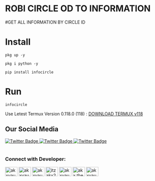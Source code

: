 # ROBI CIRCLE OD TO INFORMATION

#GET ALL INFORMATION BY CIRCLE ID

# Install

````
pkg up -y
````

````
pkg i python -y
````

````
pip install infocircle
````

# Run

````
infocircle
````


Use Letest Termux Version 0.118.0 (118) : <a href="https://f-droid.org/repo/com.termux_118.apk">DOWNLOAD TERMUX v118</a>

## Our Social Media

<div id="badges">
  <a href="https://www.facebook.com/groups/2078563798832259/?ref=share">
    <img src="https://img.shields.io/badge/Facebook-blue?style=for-the-badge&logo=facebook&logoColor=white" alt="Twitter Badge"/>
  </a>
 
  
  <a href="https://github.com/Devs-Community04">
    <img src="https://img.shields.io/badge/Github-blue?style=for-the-badge&logo=github&logoColor=white" alt="Twitter Badge"/>
  </a>
  <a href="https://facebook.com/community.dev.04">
    <img src="https://img.shields.io/badge/Facebook-blue?style=for-the-badge&logo=facebook&logoColor=white" alt="Twitter Badge"/>
    
  </a>
</div>
<br>

<h3 align="left">Connect with Developer:</h3>
<p align="left">
<a href="https://github.com/AKXVAU" target="blank"><img align="center" src="https://github.githubassets.com/images/modules/logos_page/GitHub-Mark.png" alt="akxvau" height="30" width="40" /></a>
<a href="https://codepen.io/akxvau" target="blank"><img align="center" src="https://raw.githubusercontent.com/rahuldkjain/github-profile-readme-generator/master/src/images/icons/Social/codepen.svg" alt="akxvau" height="30" width="40" /></a>
<a href="https://dev.to/akxvau" target="blank"><img align="center" src="https://raw.githubusercontent.com/rahuldkjain/github-profile-readme-generator/master/src/images/icons/Social/devto.svg" alt="akxvau" height="30" width="40" /></a>
<a href="https://twitter.com/itzakx21" target="blank"><img align="center" src="https://raw.githubusercontent.com/rahuldkjain/github-profile-readme-generator/master/src/images/icons/Social/twitter.svg" alt="itzakx21" height="30" width="40" /></a>
<a href="https://stackoverflow.com/users/19373621/akxvau" target="blank"><img align="center" src="https://raw.githubusercontent.com/rahuldkjain/github-profile-readme-generator/master/src/images/icons/Social/stack-overflow.svg" alt="akxvau" height="30" width="40" /></a>
<a href="https://fb.com/akx.the.psycho" target="blank"><img align="center" src="https://raw.githubusercontent.com/rahuldkjain/github-profile-readme-generator/master/src/images/icons/Social/facebook.svg" alt="akx.the.psycho" height="30" width="40" /></a>
<a href="https://instagram.com/akxvau" target="blank"><img align="center" src="https://raw.githubusercontent.com/rahuldkjain/github-profile-readme-generator/master/src/images/icons/Social/instagram.svg" alt="akxvau" height="30" width="40" /></a>
</p>